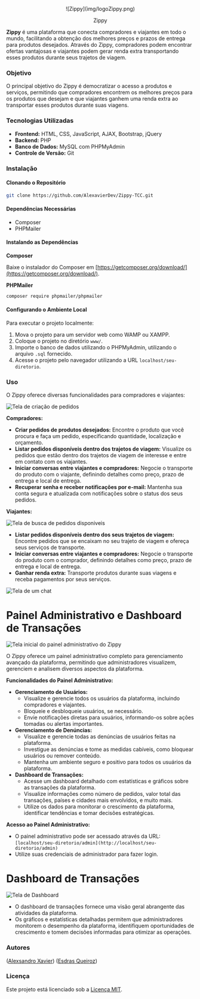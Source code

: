 <div style="text-align: center;">
  ![Zippy](img/logoZippy.png)
  <p>Zippy</p>
</div>


**Zippy** é uma plataforma que conecta compradores e viajantes em todo o mundo, facilitando a obtenção dos melhores preços e prazos de entrega para produtos desejados. Através do Zippy, compradores podem encontrar ofertas vantajosas e viajantes podem gerar renda extra transportando esses produtos durante seus trajetos de viagem.

### Objetivo

O principal objetivo do Zippy é democratizar o acesso a produtos e serviços, permitindo que compradores encontrem os melhores preços para os produtos que desejam e que viajantes ganhem uma renda extra ao transportar esses produtos durante suas viagens.

### Tecnologias Utilizadas

* **Frontend:** HTML, CSS, JavaScript, AJAX, Bootstrap, jQuery
* **Backend:** PHP
* **Banco de Dados:** MySQL com PHPMyAdmin
* **Controle de Versão:** Git

### Instalação

#### Clonando o Repositório

```bash
git clone https://github.com/AlexavierDev/Zippy-TCC.git
```

#### Dependências Necessárias

* Composer
* PHPMailer

#### Instalando as Dependências

**Composer**

Baixe o instalador do Composer em [https://getcomposer.org/download/](https://getcomposer.org/download/).

**PHPMailer**

```bash
composer require phpmailer/phpmailer
```

#### Configurando o Ambiente Local

Para executar o projeto localmente:

1. Mova o projeto para um servidor web como WAMP ou XAMPP.
2. Coloque o projeto no diretório `www/`.
3. Importe o banco de dados utilizando o PHPMyAdmin, utilizando o arquivo `.sql` fornecido.
4. Acesse o projeto pelo navegador utilizando a URL `localhost/seu-diretorio`.

### Uso

O Zippy oferece diversas funcionalidades para compradores e viajantes:

![Tela de criação de pedidos](screenshots/criar-pedido.png)

**Compradores:**

* **Criar pedidos de produtos desejados:** Encontre o produto que você procura e faça um pedido, especificando quantidade, localização e orçamento.
* **Listar pedidos disponíveis dentro dos trajetos de viagem:** Visualize os pedidos que estão dentro dos trajetos de viagem de interesse e entre em contato com os viajantes.
* **Iniciar conversas entre viajantes e compradores:** Negocie o transporte do produto com o viajante, definindo detalhes como preço, prazo de entrega e local de entrega.
* **Recuperar senha e receber notificações por e-mail:** Mantenha sua conta segura e atualizada com notificações sobre o status dos seus pedidos.


**Viajantes:**

![Tela de busca de pedidos disponiveis ](screenshots/pesquisar-pedidos.png)

* **Listar pedidos disponíveis dentro dos seus trajetos de viagem:** Encontre pedidos que se encaixam no seu trajeto de viagem e ofereça seus serviços de transporte.
* **Iniciar conversas entre viajantes e compradores:** Negocie o transporte do produto com o comprador, definindo detalhes como preço, prazo de entrega e local de entrega.
* **Ganhar renda extra:** Transporte produtos durante suas viagens e receba pagamentos por seus serviços.


![Tela de um chat ](screenshots/chat.png)

# Painel Administrativo e Dashboard de Transações

![Tela inicial do painel administrativo do Zippy](screenshots/denunciados.png)

O Zippy oferece um painel administrativo completo para gerenciamento avançado da plataforma, permitindo que administradores visualizem, gerenciem e analisem diversos aspectos da plataforma.

**Funcionalidades do Painel Administrativo:**

* **Gerenciamento de Usuários:**
    * Visualize e gerencie todos os usuários da plataforma, incluindo compradores e viajantes.
    * Bloqueie e desbloqueie usuários, se necessário.
    * Envie notificações diretas para usuários, informando-os sobre ações tomadas ou alertas importantes.
* **Gerenciamento de Denúncias:**
    * Visualize e gerencie todas as denúncias de usuários feitas na plataforma.
    * Investigue as denúncias e tome as medidas cabíveis, como bloquear usuários ou remover conteúdo.
    * Mantenha um ambiente seguro e positivo para todos os usuários da plataforma.
* **Dashboard de Transações:**
    * Acesse um dashboard detalhado com estatísticas e gráficos sobre as transações da plataforma.
    * Visualize informações como número de pedidos, valor total das transações, países e cidades mais envolvidos, e muito mais.
    * Utilize os dados para monitorar o crescimento da plataforma, identificar tendências e tomar decisões estratégicas.

**Acesso ao Painel Administrativo:**

* O painel administrativo pode ser acessado através da URL: `[localhost/seu-diretorio/admin](http://localhost/seu-diretorio/admin)`
* Utilize suas credenciais de administrador para fazer login.

# Dashboard de Transações

![Tela de Dashboard](screenshots/dashboard.png)

* O dashboard de transações fornece uma visão geral abrangente das atividades da plataforma.
* Os gráficos e estatísticas detalhadas permitem que administradores monitorem o desempenho da plataforma, identifiquem oportunidades de crescimento e tomem decisões informadas para otimizar as operações.


### Autores
([Alexsandro Xavier](https://github.com/AlexavierDev)) 
([Esdras Queiroz](https://github.com/))


### Licença

Este projeto está licenciado sob a [Licença MIT](https://opensource.org/licenses/MIT).
